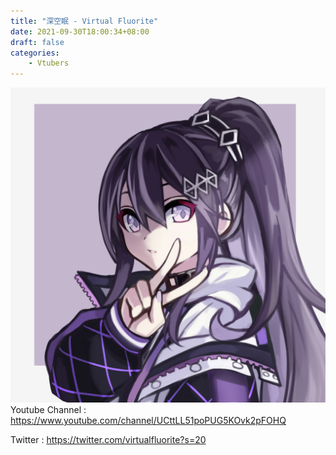 ```yaml
---
title: "深空眠 - Virtual Fluorite"
date: 2021-09-30T18:00:34+08:00
draft: false
categories:
    - Vtubers
---
```

![Alt text](/Images/Vtubers/帥氣的眠眠-1.png)
Youtube Channel : https://www.youtube.com/channel/UCttLL51poPUG5KOvk2pFOHQ

Twitter : https://twitter.com/virtualfluorite?s=20

